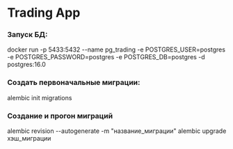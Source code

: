 # Trading App

### Запуск БД:
docker run -p 5433:5432 --name pg_trading -e POSTGRES_USER=postgres -e POSTGRES_PASSWORD=postgres -e POSTGRES_DB=postgres -d postgres:16.0

### Создать первоначальные миграции:
alembic init migrations

### Создание и прогон миграций
 alembic revision --autogenerate -m "название_миграции"
alembic upgrade хэш_миграции
